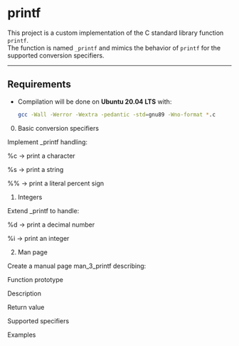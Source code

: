 # printf

This project is a custom implementation of the C standard library function `printf`.  
The function is named `_printf` and mimics the behavior of `printf` for the supported conversion specifiers.

---

## Requirements
- Compilation will be done on **Ubuntu 20.04 LTS** with:
  ```bash
  gcc -Wall -Werror -Wextra -pedantic -std=gnu89 -Wno-format *.c


0. Basic conversion specifiers

Implement _printf handling:

%c → print a character

%s → print a string

%% → print a literal percent sign

1. Integers

Extend _printf to handle:

%d → print a decimal number

%i → print an integer

2. Man page

Create a manual page man_3_printf describing:

Function prototype

Description

Return value

Supported specifiers

Examples
